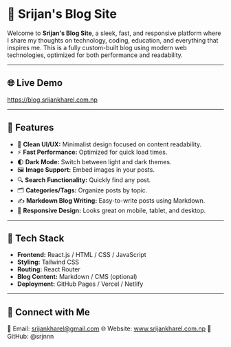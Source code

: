 # 📝 Srijan's Blog Site

Welcome to **Srijan's Blog Site**, a sleek, fast, and responsive platform where I share my thoughts on technology, coding, education, and everything that inspires me. This is a fully custom-built blog using modern web technologies, optimized for both performance and readability.

---

## 🌐 Live Demo

https://blog.srijankharel.com.np  

---

## 🚀 Features

- 🧠 **Clean UI/UX:** Minimalist design focused on content readability.
- ⚡ **Fast Performance:** Optimized for quick load times.
- 🌓 **Dark Mode:** Switch between light and dark themes.
- 🖼️ **Image Support:** Embed images in your posts.
- 🔍 **Search Functionality:** Quickly find any post.
- 🗂️ **Categories/Tags:** Organize posts by topic.
- ✍️ **Markdown Blog Writing:** Easy-to-write posts using Markdown.
- 📱 **Responsive Design:** Looks great on mobile, tablet, and desktop.

---

## 🔧 Tech Stack

- **Frontend:** React.js / HTML / CSS / JavaScript
- **Styling:** Tailwind CSS
- **Routing:** React Router
- **Blog Content:** Markdown / CMS (optional)
- **Deployment:** GitHub Pages / Vercel / Netlify

---
## 🤝 Connect with Me
📧 Email: srijankharel@gmail.com
🌐 Website: www.srijankharel.com.np
💼 GitHub: @srjnnn

